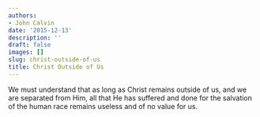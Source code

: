 ```yaml
---
authors:
- John Calvin
date: '2015-12-13'
description: ''
draft: false
images: []
slug: christ-outside-of-us
title: Christ Outside of Us
---
```


We must understand that as long as Christ remains outside of us, and we are separated from Him, all that He has suffered and done for the salvation of the human race remains useless and of no value for us.
